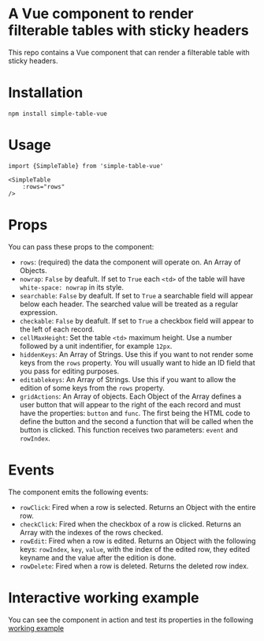 # A Vue component to render filterable tables with sticky headers

This repo contains a Vue component that can render a filterable table with sticky headers.

# Installation

```
npm install simple-table-vue
```

# Usage

```
import {SimpleTable} from 'simple-table-vue'

<SimpleTable
    :rows="rows"
/>
```

# Props

You can pass these props  to the component:
- `rows`: (required) the data the component will operate on. An Array of Objects.
- `nowrap`: `False` by deafult. If set to `True` each `<td>` of the table will have `white-space: nowrap` in its style.
- `searchable`: `False` by deafult. If set to `True` a searchable field will appear below each header. The searched value will be treated as a regular expression.
- `checkable`: `False` by deafult. If set to `True` a checkbox field will appear to the left of each record.
- `cellMaxHeight`: Set the table `<td>` maximum height. Use a number followed by a unit indentifier, for example `12px`.
- `hiddenKeys`: An Array of Strings. Use this if you want to not render some keys from the `rows` property. You will usually want to hide an ID field that you pass for editing purposes.
- `editablekeys`: An Array of Strings. Use this if you want to allow the edition of some keys from the `rows` property.
- `gridActions`: An Array of objects. Each Object of the Array defines a user button that will appear to the right of the each record and must have the properties: `button` and `func`. The first being the HTML code to define the button and the second a function that will be called when the button is clicked. This function receives two parameters: `event` and `rowIndex`.

# Events

The component emits the following events:
- `rowClick`: Fired when a row is selected. Returns an Object with the entire row.
- `checkClick`: Fired when the checkbox of a row is clicked. Returns an Array with the indexes of the rows checked.
- `rowEdit`: Fired when a row is edited. Returns an Object with the following keys: `rowIndex`, `key`, `value`, with the index of the edited row, they edited keyname and the value after the edition is done.
- `rowDelete`: Fired when a row is deleted. Returns the deleted row index.

# Interactive working example

You can see the component in action and test its properties in the following [working example](https://cdn.rawgit.com/Naujiano/simple-table/8f3912a7/working-example/index.html)

